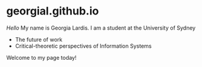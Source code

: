 # georgial.github.io

_Hello_ My name is Georgia Lardis. I am a student at the University of Sydney

- The future of work
- Critical-theoretic perspectives of Information Systems 

Welcome to my page today!
